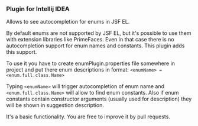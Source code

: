 ### Plugin for Intellij IDEA

Allows to see autocompletion for enums in JSF EL.

By default enums are not supported by JSF EL, but it's possible to use them with extension libraries like PrimeFaces.
Even in that case there is no autocompletion support for enum names and constants. This plugin adds this support.

To use it you have to create enumPlugin.properties file somewhere in project and put there enum descriptions
in format: `<enumName> = <enum.full.class.Name>`

Typing `<enumName>` will trigger autocompletion of enum name and `<enum.full.class.Name>` will allow to find enum constants.
Also if enum constants contain constructor arguments (usually used for description) they will be shown in suggestion description.

It's a basic functionality. You are free to improve it by pull requests.